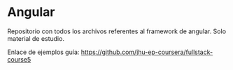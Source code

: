# Angular
Repositorio con todos los archivos referentes al framework de angular.
Solo material de estudio.

Enlace de ejemplos guía: https://github.com/jhu-ep-coursera/fullstack-course5
